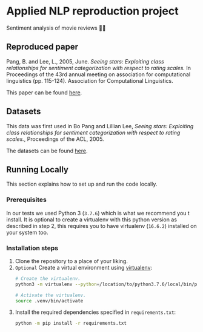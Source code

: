 # Applied NLP reproduction project
Sentiment analysis of movie reviews 🎥🍿

## Reproduced paper
Pang, B. and Lee, L., 2005, June. *Seeing stars: Exploiting class relationships for sentiment categorization with respect to rating scales.* In Proceedings of the 43rd annual meeting on association for computational linguistics (pp. 115-124). Association for Computational Linguistics.

This paper can be found [here](http://www.cs.cornell.edu/home/llee/papers/pang-lee-stars.pdf).

## Datasets
This data was first used in Bo Pang and Lillian Lee,
*Seeing stars: Exploiting class relationships for sentiment categorization
with respect to rating scales.*, Proceedings of the ACL, 2005.

The datasets can be found [here](http://www.cs.cornell.edu/people/pabo/movie-review-data/).


## Running Locally

This section explains how to set up and run the code locally.

### Prerequisites

In our tests we used Python 3 (`3.7.6`) which is what we recommend you t
 install.
It is optional to create a virtualenv with this python version as described
 in step 2, this requires you to have virtualenv (`16.6.2`) installed on your
 system too.

### Installation steps

1. Clone the repository to a place of your liking.
2. `Optional` Create a virtual environment using
[virtualenv](https://virtualenv.pypa.io/en/stable/):
    ```bash
    # Create the virtualenv.
    python3 -m virtualenv --python=/location/to/python3.7.6/local/bin/python .venv

    # Activate the virtualenv.
    source .venv/bin/activate
    ```
3. Install the required dependencies specified in `requirements.txt`:
    ```bash
    python -m pip install -r requirements.txt
    ```
